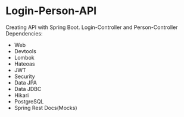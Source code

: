# Login-Person-API
Creating API with Spring Boot. Login-Controller and Person-Controller
Dependencies:
- Web
- Devtools
- Lombok
- Hateoas
- JWT
- Security
- Data JPA
- Data JDBC
- Hikari
- PostgreSQL
- Spring Rest Docs(Mocks)
